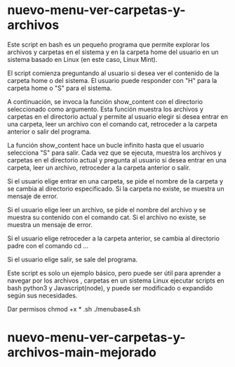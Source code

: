 # nuevo-menu-ver-carpetas-y-archivos


Este script en bash es un pequeño programa que permite explorar los archivos y carpetas en el sistema y en la carpeta home del usuario en un sistema basado en Linux (en este caso, Linux Mint).

El script comienza preguntando al usuario si desea ver el contenido de la carpeta home o del sistema. El usuario puede responder con "H" para la carpeta home o "S" para el sistema.

A continuación, se invoca la función show_content con el directorio seleccionado como argumento. Esta función muestra los archivos y carpetas en el directorio actual y permite al usuario elegir si desea entrar en una carpeta, leer un archivo con el comando cat, retroceder a la carpeta anterior o salir del programa.

La función show_content hace un bucle infinito hasta que el usuario selecciona "S" para salir. Cada vez que se ejecuta, muestra los archivos y carpetas en el directorio actual y pregunta al usuario si desea entrar en una carpeta, leer un archivo, retroceder a la carpeta anterior o salir.

Si el usuario elige entrar en una carpeta, se pide el nombre de la carpeta y se cambia al directorio especificado. Si la carpeta no existe, se muestra un mensaje de error.

Si el usuario elige leer un archivo, se pide el nombre del archivo y se muestra su contenido con el comando cat. Si el archivo no existe, se muestra un mensaje de error.

Si el usuario elige retroceder a la carpeta anterior, se cambia al directorio padre con el comando cd ...

Si el usuario elige salir, se sale del programa.

Este script es solo un ejemplo básico, pero puede ser útil para aprender a navegar por los archivos , carpetas en un sistema Linux ejecutar scripts en bash python3 y Javascript(node), y puede ser modificado o expandido según sus necesidades.

Dar permisos chmod +x * .sh
./menubase4.sh

# nuevo-menu-ver-carpetas-y-archivos-main-mejorado
